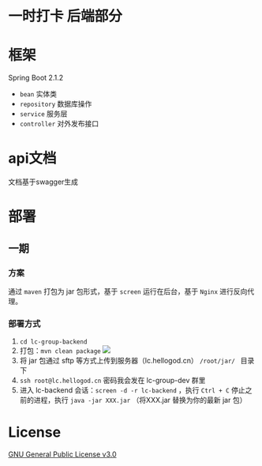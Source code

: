 # 一时打卡 后端部分

# 框架

Spring Boot 2.1.2


 - `bean` 实体类
 - `repository` 数据库操作
 - `service` 服务层
 - `controller` 对外发布接口

# api文档

文档基于swagger生成

# 部署

## 一期

### 方案

通过 `maven` 打包为 jar 包形式，基于 `screen` 运行在后台，基于 `Nginx` 进行反向代理。 

### 部署方式

1. `cd lc-group-backend`
2. 打包：`mvn clean package` ![](https://ws2.sinaimg.cn/large/006tKfTcly1g14mfmb1d4j30zp0qhtf9.jpg)
3. 将 jar 包通过 sftp 等方式上传到服务器（lc.hellogod.cn） `/root/jar/ ` 目录下
4. `ssh root@lc.hellogod.cn` 密码我会发在 lc-group-dev 群里
5.  进入 lc-backend 会话：`screen -d -r lc-backend` ，执行 `Ctrl + C` 停止之前的进程，执行 `java -jar XXX.jar` （将XXX.jar 替换为你的最新 jar 包） 




# License

[GNU General Public License v3.0
](https://github.com/lc-group-dev/lc-group-backend/blob/master/LICENSE)

